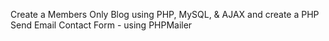 
Create a Members Only Blog using PHP, MySQL, & AJAX and create a PHP Send Email Contact Form - using PHPMailer